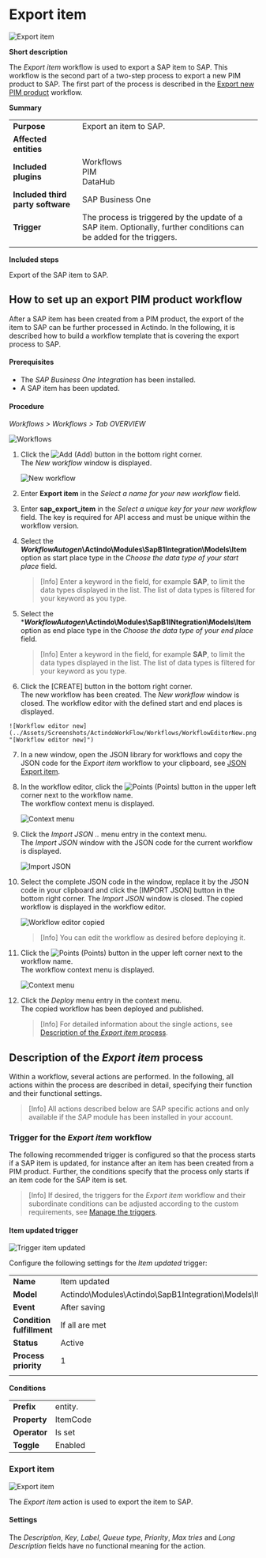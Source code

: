# Export item

![Export item](../Assets/Screenshots/ProcessDocumentation/ExportItem/ExportItem.png "[Export item]")

[comment]: <> (add screenshot)

**Short description**

The *Export item* workflow is used to export a SAP item to SAP. 
This workflow is the second part of a two-step process to export a new PIM product to SAP. The first part of the process is described in the [Export new PIM product](../ExportNewPIMProduct/ExportNewPIMProduct.md) workflow.

**Summary**

|    |    |  
|----|----|
|**Purpose** | Export an item to SAP. |
|**Affected entities** | |
|**Included plugins** | Workflows <br> PIM <br> DataHub | 
|**Included third party software** | SAP Business One |   
|**Trigger** | The process is triggered by the update of a SAP item. Optionally, further conditions can be added for the triggers. | 
|    |     |

**Included steps**

Export of the SAP item to SAP.


## How to set up an export PIM product workflow

After a SAP item has been created from a PIM product, the export of the item to SAP can be further processed in Actindo.
In the following, it is described how to build a workflow template that is covering the export process to SAP.

#### Prerequisites

- The *SAP Business One Integration* has been installed.
- A SAP item has been updated.

[comment]: <> (add prerequisites)


#### Procedure

*Workflows > Workflows > Tab OVERVIEW*

![Workflows](../Assets/Screenshots/ActindoWorkFlow/Workflows/Workflows.png "[Workflows]")

1. Click the ![Add](../Assets/Icons/Plus01.png "[Add]") (Add) button in the bottom right corner.   
    The *New workflow* window is displayed.

    ![New workflow](../Assets/Screenshots/ActindoWorkFlow/Workflows/NewWorkflow.png "[New workflow]")

2. Enter **Export item** in the *Select a name for your new workflow* field.

3. Enter **sap_export_item** in the *Select a unique key for your new workflow* field. The key is required for API access and must be unique within the workflow version.

4. Select the **___WorkflowAutogen___\Actindo\Modules\SapB1Integration\Models\Item** option as start place type in the *Choose the data type of your start place* field.

    > [Info] Enter a keyword in the field, for example **SAP**, to limit the data types displayed in the list. The list of data types is filtered for your keyword as you type.

5. Select the ***___WorkflowAutogen___\Actindo\Modules\SapB1INtegration\Models\Item** option as end place type in the *Choose the data type of your end place* field.

    > [Info] Enter a keyword in the field, for example **SAP**, to limit the data types displayed in the list. The list of data types is filtered for your keyword as you type.

  6. Click the [CREATE] button in the bottom right corner.   
    The new workflow has been created. The *New workflow* window is closed. The workflow editor with the defined start and end places is displayed.  

    ![Workflow editor new](../Assets/Screenshots/ActindoWorkFlow/Workflows/WorkflowEditorNew.png "[Workflow editor new]")

7. In a new window, open the JSON library for workflows and copy the JSON code for the *Export item* workflow to your clipboard, see [JSON Export item](./ExportItem.json).

8. In the workflow editor, click the ![Points](../Assets/Icons/Points02.png "[Points]") (Points) button in the upper left corner next to the workflow name.   
    The workflow context menu is displayed.

    ![Context menu](../Assets/Screenshots/ActindoWorkFlow/Workflows/ContextMenu.png "[Context menu]")

9. Click the *Import JSON ..* menu entry in the context menu.   
    The *Import JSON* window with the JSON code for the current workflow is displayed.

    ![Import JSON](../Assets/Screenshots/ActindoWorkFlow/Workflows/ImportJSON.png "[Import JSON]")

10. Select the complete JSON code in the window, replace it by the JSON code in your clipboard and click the [IMPORT JSON] button in the bottom right corner.
    The *Import JSON* window is closed. The copied workflow is displayed in the workflow editor.

    ![Workflow editor copied](../Assets/Screenshots/ActindoWorkFlow/Workflows/WorkflowEditorCopied.png "[Workflow editor copied]")

    > [Info] You can edit the workflow as desired before deploying it.

11. Click the ![Points](../Assets/Icons/Points02.png "[Points]") (Points) button in the upper left corner next to the workflow name.   
    The workflow context menu is displayed.

    ![Context menu](../Assets/Screenshots/ActindoWorkFlow/Workflows/ContextMenu.png "[Context menu]")

12. Click the *Deploy* menu entry in the context menu.   
    The copied workflow has been deployed and published.

    > [Info] For detailed information about the single actions, see [Description of the *Export item* process](#description-of-the-export-item-process).



## Description of the *Export item* process

Within a workflow, several actions are performed. 
In the following, all actions within the process are described in detail, specifying their function and their functional settings.

> [Info] All actions described below are SAP specific actions and only available if the *SAP* module has been installed in your account.


### Trigger for the *Export item* workflow

The following recommended trigger is configured so that the process starts if a SAP item is updated, for instance after an item has been created from a PIM product. Further, the conditions specify that the process only starts if an item code for the SAP item is set. 

> [Info] If desired, the triggers for the *Export item* workflow and their subordinate conditions can be adjusted according to the custom requirements, see [Manage the triggers](../ActindoWorkFlow/Operation/03_ManageTriggers.md). 


#### Item updated trigger

![Trigger item updated](../Assets/Screenshots/ProcessDocumentation/ExportItem/TriggerItemUpdated.png "[Trigger item updated]")

Configure the following settings for the *Item updated* trigger:

|    |    |
|----|----|
|**Name** | Item updated |
|**Model** | Actindo\Modules\Actindo\SapB1Integration\Models\Item |
|**Event** | After saving | 
|**Condition fulfillment** | If all are met |   
|**Status** | Active |
|**Process priority** | 1 | 
|    |    |

**Conditions**

|    |    |
|----|----|
|**Prefix** | entity. | 
|**Property** | ItemCode | 
|**Operator** | Is set | 
|**Toggle** | Enabled | 


### Export item

![Export item](../Assets/Screenshots/ProcessDocumentation/ExportItem/ExportItem.png "[Export item]")

[comment]: <> (add screenshot)

The *Export item* action is used to export the item to SAP.

#### Settings

The *Description*, *Key*, *Label*, *Queue type*, *Priority*, *Max tries* and *Long Description* fields have no functional meaning for the action.    
